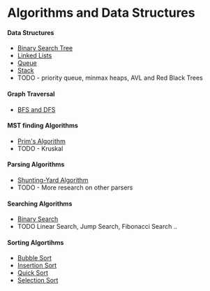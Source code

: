 # Algorithms and Data Structures

#### Data Structures
  * [Binary Search Tree](https://github.com/wahbzx/Algorithms/blob/main/Data%20Structures/bst.py)
  * [Linked Lists](https://github.com/wahbzx/Algorithms/blob/main/Data%20Structures/linkedlist.py)
  * [Queue](https://github.com/wahbzx/Algorithms/blob/main/Data%20Structures/queue.py)
  * [Stack](https://github.com/wahbzx/Algorithms/blob/main/Data%20Structures/stack.py)
  * TODO - priority queue, minmax heaps, AVL and Red Black Trees
#### Graph Traversal
  * [BFS and DFS](https://github.com/wahbzx/Algorithms/tree/main/Graph%20Traversal)
#### MST finding Algorithms
  * [Prim's Algorithm](https://github.com/wahbzx/Algorithms/blob/main/MST%20Algorithms/prims.py)
  * TODO - Kruskal
#### Parsing Algorithms
  * [Shunting-Yard Algorithm](https://github.com/wahbzx/Algorithms/blob/main/Parsing%20Algorithms/shunt-yard.py)
  * TODO - More research on other parsers
#### Searching Algorithms
  * [Binary Search](https://github.com/wahbzx/Algorithms/tree/main/Searching%20Algorithms)
  * TODO Linear Search, Jump Search, Fibonacci Search ..
#### Sorting Algortihms
  * [Bubble Sort](https://github.com/wahbzx/Algorithms/blob/main/Sorting%20Algorithms/bubblesort.py)
  * [Insertion Sort](https://github.com/wahbzx/Algorithms/blob/main/Sorting%20Algorithms/insertionsort.py)
  * [Quick Sort](https://github.com/wahbzx/Algorithms/blob/main/Sorting%20Algorithms/quicksort.py)
  * [Selection Sort](https://github.com/wahbzx/Algorithms/blob/main/Sorting%20Algorithms/selectionsort.py)
